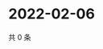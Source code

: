 # 2022-02-06

共 0 条

<!-- BEGIN WEIBO -->
<!-- 最后更新时间 Sun Feb 06 2022 22:08:03 GMT+0800 (China Standard Time) -->

<!-- END WEIBO -->
